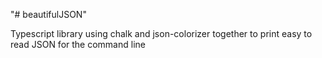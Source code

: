 "# beautifulJSON" 

Typescript library using chalk and json-colorizer together to print easy to read JSON for the command line
